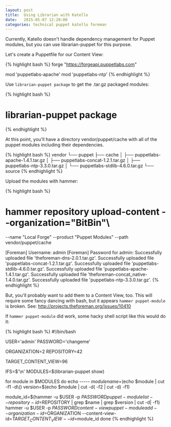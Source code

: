 ```yaml
---
layout: post
title:  Using Librarian with Katello
date:   2015-05-07 12:20:00
categories: technical puppet katello foreman
---
```


Currently, Katello doesn't handle dependency management for Puppet modules, but you can use librarian-puppet for this purpose.

Let's create a Puppetfile for our Content View:

{% highlight bash %}
forge "https://forgeapi.puppetlabs.com"

mod 'puppetlabs-apache'
mod 'puppetlabs-ntp'
{% endhighlight %}

Use `librarian-puppet package` to get the .tar.gz packaged modules:

{% highlight bash %}
# librarian-puppet package
{% endhighlight %}

At this point, you'll have a directory vendor/puppet/cache with all of the puppet modules including their dependencies.

{% highlight bash %}
vendor
└── puppet
    ├── cache
    │   ├── puppetlabs-apache-1.4.1.tar.gz
    │   ├── puppetlabs-concat-1.2.1.tar.gz
    │   ├── puppetlabs-ntp-3.3.0.tar.gz
    │   └── puppetlabs-stdlib-4.6.0.tar.gz
    └── source
{% endhighlight %}

Upload the modules with hammer:

{% highlight bash %}
# hammer repository upload-content --organization="BitBin"\
  --name "Local Forge" --product "Puppet Modules" --path vendor/puppet/cache


[Foreman] Username: admin
[Foreman] Password for admin: 
Successfully uploaded file 'theforeman-dns-2.0.1.tar.gz'.
Successfully uploaded file 'puppetlabs-concat-1.2.1.tar.gz'.
Successfully uploaded file 'puppetlabs-stdlib-4.6.0.tar.gz'.
Successfully uploaded file 'puppetlabs-apache-1.4.1.tar.gz'.
Successfully uploaded file 'theforeman-concat_native-1.4.0.tar.gz'.
Successfully uploaded file 'puppetlabs-ntp-3.3.0.tar.gz'.
{% endhighlight %}

But, you'll probably want to add them to a Content View, too.  This will require some fancy dancing with bash, but it appears `hammer puppet-module` is broken.  See: <a href="http://projects.theforeman.org/issues/10410" title="http://projects.theforeman.org/issues/10410">http://projects.theforeman.org/issues/10410</a>

If `hammer puppet-module` did work, some hacky shell script like this would do it:


{% highlight bash %}
#!/bin/bash

USER='admin'
PASSWORD='changeme'

ORGANIZATION=2
REPOSITORY=42

TARGET_CONTENT_VIEW=96

IFS=$'\n'
MODULES=$(librarian-puppet show)

for module in $MODULES
do
  echo ----- $module
  name=$(echo $module | cut -f1 -d\()
  version=$(echo $module | cut -d\( -f2 | cut -d\) -f1)

  module_id=$(hammer -u $USER -p $PASSWORD puppet-module list --repository-id=$REPOSITORY | grep $name | grep $version | cut -d\| -f1)
  hammer -u $USER -p $PASSWORD content-view puppet-module add --organization-id=$ORGANIZATION --content-view-id=$TARGET_CONTENT_VIEW --id=$module_id
done
{% endhighlight %}

